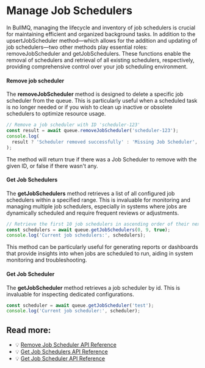 # Manage Job Schedulers

In BullMQ, managing the lifecycle and inventory of job schedulers is crucial for maintaining efficient and organized background tasks. In addition to the upsertJobScheduler method—which allows for the addition and updating of job schedulers—two other methods play essential roles: removeJobScheduler and getJobSchedulers. These functions enable the removal of schedulers and retrieval of all existing schedulers, respectively, providing comprehensive control over your job scheduling environment.

#### Remove job scheduler

The **removeJobScheduler** method is designed to delete a specific job scheduler from the queue. This is particularly useful when a scheduled task is no longer needed or if you wish to clean up inactive or obsolete schedulers to optimize resource usage.

```typescript
// Remove a job scheduler with ID 'scheduler-123'
const result = await queue.removeJobScheduler('scheduler-123');
console.log(
  result ? 'Scheduler removed successfully' : 'Missing Job Scheduler',
);
```

The method will return true if there was a Job Scheduler to remove with the given ID, or false if there wasn't any.

#### Get Job Schedulers

The **getJobSchedulers** method retrieves a list of all configured job schedulers within a specified range. This is invaluable for monitoring and managing multiple job schedulers, especially in systems where jobs are dynamically scheduled and require frequent reviews or adjustments.

```typescript
// Retrieve the first 10 job schedulers in ascending order of their next execution time
const schedulers = await queue.getJobSchedulers(0, 9, true);
console.log('Current job schedulers:', schedulers);
```

This method can be particularly useful for generating reports or dashboards that provide insights into when jobs are scheduled to run, aiding in system monitoring and troubleshooting.

#### Get Job Scheduler

The **getJobScheduler** method retrieves a job scheduler by id. This is invaluable for inspecting dedicated configurations.

```typescript
const scheduler = await queue.getJobScheduler('test');
console.log('Current job scheduler:', scheduler);
```

## Read more:

- 💡 [Remove Job Scheduler API Reference](https://api.docs.bullmq.io/classes/v5.Queue.html#removejobscheduler)
- 💡 [Get Job Schedulers API Reference](https://api.docs.bullmq.io/classes/v5.Queue.html#getjobschedulers)
- 💡 [Get Job Scheduler API Reference](https://api.docs.bullmq.io/classes/v5.Queue.html#getjobscheduler)

